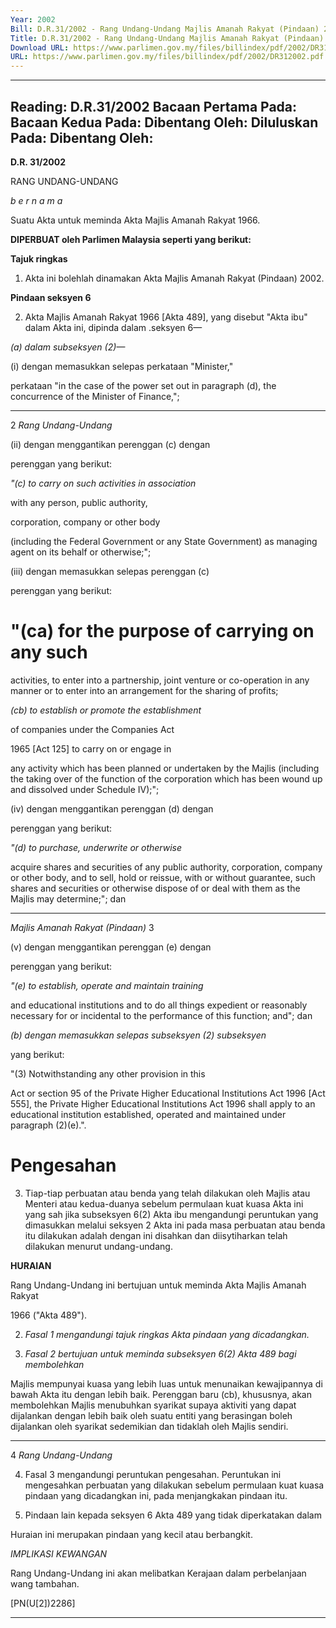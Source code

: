 ```yaml
---
Year: 2002
Bill: D.R.31/2002 - Rang Undang-Undang Majlis Amanah Rakyat (Pindaan) 2002 (Lulus)
Title: D.R.31/2002 - Rang Undang-Undang Majlis Amanah Rakyat (Pindaan) 2002 (Lulus)
Download URL: https://www.parlimen.gov.my/files/billindex/pdf/2002/DR312002.pdf
URL: https://www.parlimen.gov.my/files/billindex/pdf/2002/DR312002.pdf
---
```

---
Reading:
D.R.31/2002
Bacaan Pertama Pada:
Bacaan Kedua Pada:
Dibentang Oleh:
Diluluskan Pada:
Dibentang Oleh:
---

**D.R. 31/2002**

RANG UNDANG-UNDANG

_b e r n a m a_

Suatu Akta untuk meminda Akta Majlis Amanah Rakyat 1966.

**DIPERBUAT oleh Parlimen Malaysia seperti yang berikut:**

**Tajuk ringkas**

1. Akta ini bolehlah dinamakan Akta Majlis Amanah Rakyat
(Pindaan) 2002.

**Pindaan seksyen 6**

2. Akta Majlis Amanah Rakyat 1966 [Akta 489], yang disebut
"Akta ibu" dalam Akta ini, dipinda dalam .seksyen 6—

_(a) dalam subseksyen (2)—_

(i) dengan memasukkan selepas perkataan "Minister,"

perkataan "in the case of the power set out in
paragraph (d), the concurrence of the Minister of
Finance,";


-----

2 _Rang Undang-Undang_

(ii) dengan menggantikan perenggan (c) dengan

perenggan yang berikut:

_"(c) to carry on such activities in association_

with any person, public authority,

corporation, company or other body

(including the Federal Government or any
State Government) as managing agent on
its behalf or otherwise;";

(iii) dengan memasukkan selepas perenggan (c)

perenggan yang berikut:

# "(ca) for the purpose of carrying on any such

activities, to enter into a partnership, joint
venture or co-operation in any manner or
to enter into an arrangement for the sharing
of profits;

_(cb) to establish or promote the establishment_

of companies under the Companies Act

1965 [Act 125] to carry on or engage in

any activity which has been planned or
undertaken by the Majlis (including the
taking over of the function of the
corporation which has been wound up and
dissolved under Schedule IV);";

(iv) dengan menggantikan perenggan (d) dengan

perenggan yang berikut:

_"(d) to purchase, underwrite or otherwise_

acquire shares and securities of any public
authority, corporation, company or other
body, and to sell, hold or reissue, with or
without guarantee, such shares and
securities or otherwise dispose of or deal
with them as the Majlis may determine;";
dan


-----

_Majlis Amanah Rakyat (Pindaan)_ 3

(v) dengan menggantikan perenggan (e) dengan

perenggan yang berikut:

_"(e) to establish, operate and maintain training_

and educational institutions and to do all
things expedient or reasonably necessary
for or incidental to the performance of
this function; and"; dan

_(b) dengan memasukkan selepas subseksyen (2) subseksyen_

yang berikut:

"(3) Notwithstanding any other provision in this

Act or section 95 of the Private Higher Educational
Institutions Act 1996 [Act 555], the Private Higher
Educational Institutions Act 1996 shall apply to an
educational institution established, operated and
maintained under paragraph (2)(e).".

# Pengesahan

3. Tiap-tiap perbuatan atau benda yang telah dilakukan oleh Majlis
atau Menteri atau kedua-duanya sebelum permulaan kuat kuasa
Akta ini yang sah jika subseksyen 6(2) Akta ibu mengandungi
peruntukan yang dimasukkan melalui seksyen 2 Akta ini pada
masa perbuatan atau benda itu dilakukan adalah dengan ini disahkan
dan diisytiharkan telah dilakukan menurut undang-undang.

**HURAIAN**

Rang Undang-Undang ini bertujuan untuk meminda Akta Majlis Amanah Rakyat

1966 ("Akta 489").

2. _Fasal 1 mengandungi tajuk ringkas Akta pindaan yang dicadangkan._

3. _Fasal 2 bertujuan untuk meminda subseksyen 6(2) Akta 489 bagi membolehkan_

Majlis mempunyai kuasa yang lebih luas untuk menunaikan kewajipannya di
bawah Akta itu dengan lebih baik. Perenggan baru (cb), khususnya, akan
membolehkan Majlis menubuhkan syarikat supaya aktiviti yang dapat dijalankan
dengan lebih baik oleh suatu entiti yang berasingan boleh dijalankan oleh
syarikat sedemikian dan tidaklah oleh Majlis sendiri.


-----

4 _Rang Undang-Undang_

4. Fasal 3 mengandungi peruntukan pengesahan. Peruntukan ini mengesahkan
perbuatan yang dilakukan sebelum permulaan kuat kuasa pindaan yang dicadangkan
ini, pada menjangkakan pindaan itu.

5. Pindaan lain kepada seksyen 6 Akta 489 yang tidak diperkatakan dalam

Huraian ini merupakan pindaan yang kecil atau berbangkit.

_IMPLIKASI_ _KEWANGAN_

Rang Undang-Undang ini akan melibatkan Kerajaan dalam perbelanjaan wang
tambahan.

[PN(U[2])2286]


-----

